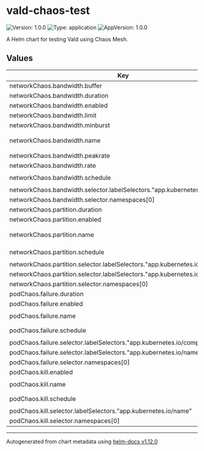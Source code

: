 # vald-chaos-test

![Version: 1.0.0](https://img.shields.io/badge/Version-1.0.0-informational?style=flat-square) ![Type: application](https://img.shields.io/badge/Type-application-informational?style=flat-square) ![AppVersion: 1.0.0](https://img.shields.io/badge/AppVersion-1.0.0-informational?style=flat-square)

A Helm chart for testing Vald using Chaos Mesh.

## Values

| Key                                                                          | Type   | Default                    | Description |
| ---------------------------------------------------------------------------- | ------ | -------------------------- | ----------- |
| networkChaos.bandwidth.buffer                                                | int    | `10000`                    |             |
| networkChaos.bandwidth.duration                                              | string | `"100ms"`                  |             |
| networkChaos.bandwidth.enabled                                               | bool   | `false`                    |             |
| networkChaos.bandwidth.limit                                                 | int    | `100`                      |             |
| networkChaos.bandwidth.minburst                                              | int    | `1000000`                  |             |
| networkChaos.bandwidth.name                                                  | string | `"vald-network-bandwidth"` |             |
| networkChaos.bandwidth.peakrate                                              | int    | `1000000`                  |             |
| networkChaos.bandwidth.rate                                                  | string | `"100kbps"`                |             |
| networkChaos.bandwidth.schedule                                              | string | `"*/3 * * * * *"`          |             |
| networkChaos.bandwidth.selector.labelSelectors."app.kubernetes.io/name"      | string | `"vald"`                   |             |
| networkChaos.bandwidth.selector.namespaces[0]                                | string | `"default"`                |             |
| networkChaos.partition.duration                                              | string | `"100ms"`                  |             |
| networkChaos.partition.enabled                                               | bool   | `false`                    |             |
| networkChaos.partition.name                                                  | string | `"vald-network-partition"` |             |
| networkChaos.partition.schedule                                              | string | `"*/3 * * * * *"`          |             |
| networkChaos.partition.selector.labelSelectors."app.kubernetes.io/component" | string | `"agent"`                  |             |
| networkChaos.partition.selector.labelSelectors."app.kubernetes.io/name"      | string | `"vald"`                   |             |
| networkChaos.partition.selector.namespaces[0]                                | string | `"default"`                |             |
| podChaos.failure.duration                                                    | string | `"10s"`                    |             |
| podChaos.failure.enabled                                                     | bool   | `false`                    |             |
| podChaos.failure.name                                                        | string | `"vald-pod-failure"`       |             |
| podChaos.failure.schedule                                                    | string | `"*/1 * * * *"`            |             |
| podChaos.failure.selector.labelSelectors."app.kubernetes.io/component"       | string | `"agent"`                  |             |
| podChaos.failure.selector.labelSelectors."app.kubernetes.io/name"            | string | `"vald"`                   |             |
| podChaos.failure.selector.namespaces[0]                                      | string | `"default"`                |             |
| podChaos.kill.enabled                                                        | bool   | `false`                    |             |
| podChaos.kill.name                                                           | string | `"vald-pod-kill"`          |             |
| podChaos.kill.schedule                                                       | string | `"*/2 * * * *"`            |             |
| podChaos.kill.selector.labelSelectors."app.kubernetes.io/name"               | string | `"vald"`                   |             |
| podChaos.kill.selector.namespaces[0]                                         | string | `"default"`                |             |

---

Autogenerated from chart metadata using [helm-docs v1.12.0](https://github.com/norwoodj/helm-docs/releases/v1.12.0)
